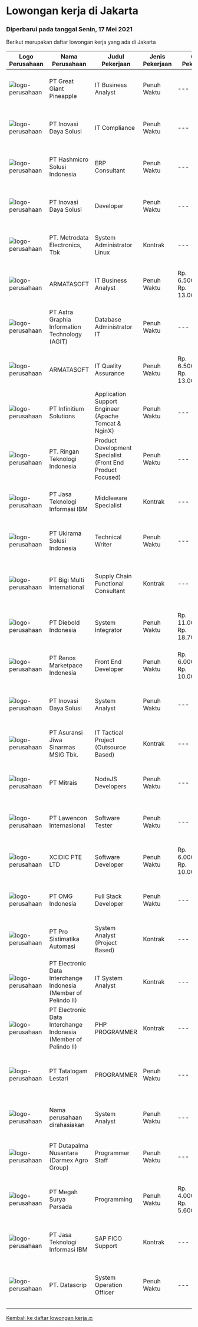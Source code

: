 
  # Lowongan kerja di Jakarta

  ### Diperbarui pada tanggal Senin, 17 Mei 2021

  Berikut merupakan daftar lowongan kerja yang ada di Jakarta

  |Logo Perusahaan | Nama Perusahaan | Judul Pekerjaan | Jenis Pekerjaan | Gaji Pekerjaan | Lokasi | Deskripsi | Tanggal diunggah | Pranala |
  | -------------- | --------------- | --------------- | --------- | --------- | -------------- | ------- | ----------- | ----------- |
  |![logo-perusahaan](https://image-service-cdn.seek.com.au/a9cfbe111d354fb1258d78b83041fd927add45ba/ee4dce1061f3f616224767ad58cb2fc751b8d2dc)|PT Great Giant Pineapple|IT Business Analyst|Penuh Waktu|---|Jakarta Selatan|Requirement Fast learner on learning technology Bachelor's Degree in Engineering (Computer / Telecommunication / Industrial), Computer Science /...|Senin, 17 Mei 2021|https://www.jobstreet.co.id/id/job/it-business-analyst-3529950?token=0~a1738b72-d07e-4cdc-a1da-a63c5b952525&sectionRank=1&jobId=jobstreet-id-job-3529950|
|![logo-perusahaan](https://image-service-cdn.seek.com.au/fbc35f4ece2ffb5101c753b43aef7afef1460ffc/ee4dce1061f3f616224767ad58cb2fc751b8d2dc)|PT Inovasi Daya Solusi|IT Compliance|Penuh Waktu|---|Jakarta Barat|Responsibilities: Monitor activities of assigned IT areas to ensure compliance with internal policies and procedures including monthly, quarterly, and...|Minggu, 16 Mei 2021|https://www.jobstreet.co.id/id/job/it-compliance-3528899?token=0~a1738b72-d07e-4cdc-a1da-a63c5b952525&sectionRank=2&jobId=jobstreet-id-job-3528899|
|![logo-perusahaan](https://image-service-cdn.seek.com.au/f6d60ad46f70dbd67cd5ea70ad66341689963cbd/ee4dce1061f3f616224767ad58cb2fc751b8d2dc)|PT Hashmicro Solusi Indonesia|ERP Consultant|Penuh Waktu|---|Jakarta Barat|Responsibilities: Manage and ensure ERP projects are done on time, on budget and on scope with high customer satisfaction Gather requirements, manage...|Senin, 17 Mei 2021|https://www.jobstreet.co.id/id/job/erp-consultant-3529980?token=0~a1738b72-d07e-4cdc-a1da-a63c5b952525&sectionRank=3&jobId=jobstreet-id-job-3529980|
|![logo-perusahaan](https://image-service-cdn.seek.com.au/fbc35f4ece2ffb5101c753b43aef7afef1460ffc/ee4dce1061f3f616224767ad58cb2fc751b8d2dc)|PT Inovasi Daya Solusi|Developer|Penuh Waktu|---|Jakarta Barat|Duty:· Creating a website or site using HTML / CSS.· Write code and be efficient.· Communicate with colleagues in the business to help develop and...|Minggu, 16 Mei 2021|https://www.jobstreet.co.id/id/job/developer-3528901?token=0~a1738b72-d07e-4cdc-a1da-a63c5b952525&sectionRank=4&jobId=jobstreet-id-job-3528901|
|![logo-perusahaan](https://image-service-cdn.seek.com.au/0d75518309b56a3cff39daa569b0ba02cc7a22f2/ee4dce1061f3f616224767ad58cb2fc751b8d2dc)|PT. Metrodata Electronics, Tbk|System Administrator Linux|Kontrak|---|Jakarta Selatan|Persyaratan: D3 / S1 sistem informasi, teknik komputer, pendidikan setara. Pengalaman sebagai IT System Admin minimal 1 tahun. Berpengalaman dengan...|Minggu, 16 Mei 2021|https://www.jobstreet.co.id/id/job/system-administrator-linux-3526519?token=0~a1738b72-d07e-4cdc-a1da-a63c5b952525&sectionRank=5&jobId=jobstreet-id-job-3526519|
|![logo-perusahaan](https://image-service-cdn.seek.com.au/cbd688e0ed1faf51cb2ffe1efb36c2f4edca3eaa/ee4dce1061f3f616224767ad58cb2fc751b8d2dc)|ARMATASOFT|IT Business Analyst|Penuh Waktu|Rp. 6.500.000-Rp. 13.000.000|Jakarta Raya|We are looking for a skilled IT Business Analyst to join our IT Development TeamYour Responsible : Evaluating and Optimizing business processes...|Minggu, 16 Mei 2021|https://www.jobstreet.co.id/id/job/it-business-analyst-3529868?token=0~a1738b72-d07e-4cdc-a1da-a63c5b952525&sectionRank=6&jobId=jobstreet-id-job-3529868|
|![logo-perusahaan](https://image-service-cdn.seek.com.au/d5d24f88bfc047efb4ab9ca95916f2aa61c6dc60/ee4dce1061f3f616224767ad58cb2fc751b8d2dc)|PT Astra Graphia Information Technology (AGIT)|Database Administrator IT|Penuh Waktu|---|Jakarta Raya|Mempunyai pengalaman dengan Performace Tuning and Optimization (PTO) Mempunyai pengalaman dengan Backup, Restore dan Recovery SQL Server Database...|Senin, 17 Mei 2021|https://www.jobstreet.co.id/id/job/database-administrator-it-3530009?token=0~a1738b72-d07e-4cdc-a1da-a63c5b952525&sectionRank=7&jobId=jobstreet-id-job-3530009|
|![logo-perusahaan](https://image-service-cdn.seek.com.au/cbd688e0ed1faf51cb2ffe1efb36c2f4edca3eaa/ee4dce1061f3f616224767ad58cb2fc751b8d2dc)|ARMATASOFT|IT Quality Assurance|Penuh Waktu|Rp. 6.500.000-Rp. 13.000.000|Jakarta Raya|We are looking for a skilled IT Quality Assurance to join our IT Development TeamYour Responsible : Develop plan for testing applications Doing...|Minggu, 16 Mei 2021|https://www.jobstreet.co.id/id/job/it-quality-assurance-3529869?token=0~a1738b72-d07e-4cdc-a1da-a63c5b952525&sectionRank=8&jobId=jobstreet-id-job-3529869|
|![logo-perusahaan](https://image-service-cdn.seek.com.au/dd6a1a21625383b88066f2c83cf1b9d47996878f/ee4dce1061f3f616224767ad58cb2fc751b8d2dc)|PT Infinitium Solutions|Application Support Engineer (Apache Tomcat & NginX)|Penuh Waktu|---|Jakarta Pusat|Job Highlights Get ready for our yearly company trip Twice KPI bonus a year Why we need you To understand system design and problem investigation,...|Minggu, 16 Mei 2021|https://www.jobstreet.co.id/id/job/application-support-engineer-apache-tomcat-nginx-3526358?token=0~a1738b72-d07e-4cdc-a1da-a63c5b952525&sectionRank=9&jobId=jobstreet-id-job-3526358|
|![logo-perusahaan](https://image-service-cdn.seek.com.au/2cf1b5fec2438b8ac643c860cd0c48a3c4132d10/ee4dce1061f3f616224767ad58cb2fc751b8d2dc)|PT. Ringan Teknologi Indonesia|Product Development Specialist (Front End Product Focused)|Penuh Waktu|---|Jakarta Raya|Ringan is a leading financial services platform. We provide innovative lending solutions to consumers and small and micro businesses in Indonesia. We...|Minggu, 16 Mei 2021|https://www.jobstreet.co.id/id/job/product-development-specialist-front-end-product-focused-3521815?token=0~a1738b72-d07e-4cdc-a1da-a63c5b952525&sectionRank=10&jobId=jobstreet-id-job-3521815|
|![logo-perusahaan](https://image-service-cdn.seek.com.au/57a15351f6b9b27080c4c599369b98a7f5ab11cc/ee4dce1061f3f616224767ad58cb2fc751b8d2dc)|PT Jasa Teknologi Informasi IBM|Middleware Specialist|Kontrak|---|Jakarta Raya|Job Description:IT specialists in this job role will have expertise in one or more application and integration middleware (aim)-based software product...|Senin, 17 Mei 2021|https://www.jobstreet.co.id/id/job/middleware-specialist-3529961?token=0~a1738b72-d07e-4cdc-a1da-a63c5b952525&sectionRank=11&jobId=jobstreet-id-job-3529961|
|![logo-perusahaan](https://image-service-cdn.seek.com.au/030de65ad3ff8a6faed9b1a5be9ec0d1d6910f47/ee4dce1061f3f616224767ad58cb2fc751b8d2dc)|PT Ukirama Solusi Indonesia|Technical Writer|Penuh Waktu|---|Jakarta Raya|Job Description: Create tutorials to help end-users use a variety of applications Take charge in cross functional teams to create and update product...|Minggu, 16 Mei 2021|https://www.jobstreet.co.id/id/job/technical-writer-3529853?token=0~a1738b72-d07e-4cdc-a1da-a63c5b952525&sectionRank=12&jobId=jobstreet-id-job-3529853|
|![logo-perusahaan](https://image-service-cdn.seek.com.au/187e0a627cb276cab13f75cb09b74e08cbaabd47/ee4dce1061f3f616224767ad58cb2fc751b8d2dc)|PT Bigi Multi International|Supply Chain Functional Consultant|Kontrak|---|Jakarta Barat|Kualifikasi: Minimal pendidikan S1 , jurusan IT/Teknologi Informasi/Sistem Informasi Maksimal usia 35 tahun Mengetahui proses supply chain perusahaan...|Minggu, 16 Mei 2021|https://www.jobstreet.co.id/id/job/supply-chain-functional-consultant-3526514?token=0~a1738b72-d07e-4cdc-a1da-a63c5b952525&sectionRank=13&jobId=jobstreet-id-job-3526514|
|![logo-perusahaan](https://image-service-cdn.seek.com.au/bb6eddd84a34a691092ddc0567dc1201f2b42fc6/ee4dce1061f3f616224767ad58cb2fc751b8d2dc)|PT Diebold Indonesia|System Integrator|Penuh Waktu|Rp. 11.000.000-Rp. 18.700.000|Jakarta Raya|Expect more. Connect more. Be more at Diebold Nixdorf.  Our teams automate, digitize, and transform the way more than 75 million people around the...|Sabtu, 15 Mei 2021|https://www.jobstreet.co.id/id/job/system-integrator-3525635?token=0~a1738b72-d07e-4cdc-a1da-a63c5b952525&sectionRank=14&jobId=jobstreet-id-job-3525635|
|![logo-perusahaan](https://image-service-cdn.seek.com.au/6d789e9cc41a3dd1ab6c9c5a2d8c285e9feaa126/ee4dce1061f3f616224767ad58cb2fc751b8d2dc)|PT Renos Marketpace Indonesia|Front End Developer|Penuh Waktu|Rp. 6.000.000-Rp. 10.000.000|Jakarta Selatan|Job Description:  Design improvements to our existing product in the mobile web platform by utilizing core Computer Science thought processes and...|Minggu, 16 Mei 2021|https://www.jobstreet.co.id/id/job/front-end-developer-3529888?token=0~a1738b72-d07e-4cdc-a1da-a63c5b952525&sectionRank=15&jobId=jobstreet-id-job-3529888|
|![logo-perusahaan](https://image-service-cdn.seek.com.au/fbc35f4ece2ffb5101c753b43aef7afef1460ffc/ee4dce1061f3f616224767ad58cb2fc751b8d2dc)|PT Inovasi Daya Solusi|System Analyst|Penuh Waktu|---|Jakarta Barat|Job Description : Translating the desires of a user or information system user into an information technology system design Designing a personal...|Minggu, 16 Mei 2021|https://www.jobstreet.co.id/id/job/system-analyst-3528900?token=0~a1738b72-d07e-4cdc-a1da-a63c5b952525&sectionRank=16&jobId=jobstreet-id-job-3528900|
|![logo-perusahaan](https://image-service-cdn.seek.com.au/c2422ed439f102f177b3282a56fa334f2bdc9415/ee4dce1061f3f616224767ad58cb2fc751b8d2dc)|PT Asuransi Jiwa Sinarmas MSIG Tbk.|IT Tactical Project (Outsource Based)|Kontrak|---|Jakarta Pusat|Job Description: Manages &amp; controls IT project delivery (from initiation until implementation). Engage stakeholders &amp; manage project...|Minggu, 16 Mei 2021|https://www.jobstreet.co.id/id/job/it-tactical-project-outsource-based-3529907?token=0~a1738b72-d07e-4cdc-a1da-a63c5b952525&sectionRank=17&jobId=jobstreet-id-job-3529907|
|![logo-perusahaan](https://image-service-cdn.seek.com.au/873c75fc9ed6df00967320d343e4e2a794129d8b/ee4dce1061f3f616224767ad58cb2fc751b8d2dc)|PT Mitrais|NodeJS Developers|Penuh Waktu|---|Jakarta Pusat|Build your Career with Mitrais! We're urgently looking for experienced NodeJS Developers to be part of our team for an immediate start.Our client is a...|Minggu, 16 Mei 2021|https://www.jobstreet.co.id/id/job/nodejs-developers-3529906?token=0~a1738b72-d07e-4cdc-a1da-a63c5b952525&sectionRank=18&jobId=jobstreet-id-job-3529906|
|![logo-perusahaan](https://image-service-cdn.seek.com.au/6345608208a6e15cd259d7a6842a54639a259e9a/ee4dce1061f3f616224767ad58cb2fc751b8d2dc)|PT Lawencon Internasional|Software Tester|Penuh Waktu|---|Jakarta Raya|Job Description: Software tester positions, taking a software through everyday usage to ensure no bugs or glitches exist that would present problems...|Sabtu, 15 Mei 2021|https://www.jobstreet.co.id/id/job/software-tester-3526283?token=0~a1738b72-d07e-4cdc-a1da-a63c5b952525&sectionRank=19&jobId=jobstreet-id-job-3526283|
|![logo-perusahaan](https://image-service-cdn.seek.com.au/88d6fa31dc5118dea8a9d91cf243b5864a411604/ee4dce1061f3f616224767ad58cb2fc751b8d2dc)|XCIDIC PTE LTD|Software Developer|Penuh Waktu|Rp. 6.000.000-Rp. 10.000.000|Jakarta Selatan|We are looking for coders who loves coding and appreciate the wonders that lines of codes can conjure. You must have the passion to solve problems,...|Senin, 17 Mei 2021|https://www.jobstreet.co.id/id/job/software-developer-3530053?token=0~a1738b72-d07e-4cdc-a1da-a63c5b952525&sectionRank=20&jobId=jobstreet-id-job-3530053|
|![logo-perusahaan](https://image-service-cdn.seek.com.au/5ba20e6fe4bbb3673e507882efc339d50fbdc6fc/ee4dce1061f3f616224767ad58cb2fc751b8d2dc)|PT OMG Indonesia|Full Stack Developer|Penuh Waktu|---|Jakarta Selatan|Deskripsi Pekerjaan PT OMG Indonesia adalah perusahaan holding induk yang bergerak dalam bidang periklanan berupa jasa in-store communication, saat...|Minggu, 16 Mei 2021|https://www.jobstreet.co.id/id/job/full-stack-developer-3526907?token=0~a1738b72-d07e-4cdc-a1da-a63c5b952525&sectionRank=21&jobId=jobstreet-id-job-3526907|
|![logo-perusahaan](https://image-service-cdn.seek.com.au/09ed2220bf44672de5ac80adcfbe07ad92863827/ee4dce1061f3f616224767ad58cb2fc751b8d2dc)|PT Pro Sistimatika Automasi|System Analyst (Project Based)|Kontrak|---|Jakarta Raya|Requirements :  Candidate must possess at least a Bachelor's Degree (S1) in Computer Science/Information Technology or equivalent. Required skill(s):...|Minggu, 16 Mei 2021|https://www.jobstreet.co.id/id/job/system-analyst-project-based-3527176?token=0~a1738b72-d07e-4cdc-a1da-a63c5b952525&sectionRank=22&jobId=jobstreet-id-job-3527176|
|![logo-perusahaan](https://image-service-cdn.seek.com.au/6b79eb54f94bb507561c632a7f518ce3e6d94e82/ee4dce1061f3f616224767ad58cb2fc751b8d2dc)|PT Electronic Data Interchange Indonesia (Member of Pelindo II)|IT System Analyst|Kontrak|---|Jakarta Raya|PT Electronic Data Interchange Indonesia (EDII) didirikan pada 1 Juni 1995 sebagai perusahaan pelopor dalam mengembangkan Layanan Data Interchange...|Sabtu, 15 Mei 2021|https://www.jobstreet.co.id/id/job/it-system-analyst-3526335?token=0~a1738b72-d07e-4cdc-a1da-a63c5b952525&sectionRank=23&jobId=jobstreet-id-job-3526335|
|![logo-perusahaan](https://image-service-cdn.seek.com.au/6b79eb54f94bb507561c632a7f518ce3e6d94e82/ee4dce1061f3f616224767ad58cb2fc751b8d2dc)|PT Electronic Data Interchange Indonesia (Member of Pelindo II)|PHP PROGRAMMER|Kontrak|---|Jakarta Utara|Responsibilities: Membantu merumuskan desain sistem /aplikasi Membuat aplikasi/pemrograman/coding. Melakukan pemrograman untuk membuat aplikasi yang...|Minggu, 16 Mei 2021|https://www.jobstreet.co.id/id/job/php-programmer-3526832?token=0~a1738b72-d07e-4cdc-a1da-a63c5b952525&sectionRank=24&jobId=jobstreet-id-job-3526832|
|![logo-perusahaan](https://image-service-cdn.seek.com.au/e88a7b22415ec18cf6b48efa3b59e1bd9675ec4b/ee4dce1061f3f616224767ad58cb2fc751b8d2dc)|PT Tatalogam Lestari|PROGRAMMER|Penuh Waktu|---|Jakarta Barat|Tugas Pekerjaan :• Pembuataan Program Kecil ( menggunakan PHP,JS,framework Laravel)• Pembuatan Report Harian untuk user (PgSQL,jasper report)• Setting...|Sabtu, 15 Mei 2021|https://www.jobstreet.co.id/id/job/programmer-3525433?token=0~a1738b72-d07e-4cdc-a1da-a63c5b952525&sectionRank=25&jobId=jobstreet-id-job-3525433|
|![logo-perusahaan](https://us.123rf.com/450wm/pavelstasevich/pavelstasevich1811/pavelstasevich181101027/112815900-stock-vector-no-image-available-icon-flat-vector.jpg?ver=6)|Nama perusahaan dirahasiakan|System Analyst|Penuh Waktu|---|Jakarta Raya|Purpose of the position:System Analyst who can handle system development of large projects (Mainly DWH/BI system): including analyzing current system,...|Sabtu, 15 Mei 2021|https://www.jobstreet.co.id/id/job/system-analyst-3521059?token=0~a1738b72-d07e-4cdc-a1da-a63c5b952525&sectionRank=26&jobId=jobstreet-id-job-3521059|
|![logo-perusahaan](https://image-service-cdn.seek.com.au/8857ebb304af4680bd94b94fffa22d23b96dd78b/ee4dce1061f3f616224767ad58cb2fc751b8d2dc)|PT Dutapalma Nusantara (Darmex Agro Group)|Programmer Staff|Penuh Waktu|---|Jakarta Selatan|Deskripsi pekerjaan : Membuat aplikasi sesuai SOP perusahaan Pengembangan dan menangani seluruh permasalahan terkait sistem/aplikasi Melakukan...|Sabtu, 15 Mei 2021|https://www.jobstreet.co.id/id/job/programmer-staff-3525669?token=0~a1738b72-d07e-4cdc-a1da-a63c5b952525&sectionRank=27&jobId=jobstreet-id-job-3525669|
|![logo-perusahaan](https://image-service-cdn.seek.com.au/cae32d9da2a9d4ad20b93a75417850c8d00c7f8b/ee4dce1061f3f616224767ad58cb2fc751b8d2dc)|PT Megah Surya Persada|Programming|Penuh Waktu|Rp. 4.000.000-Rp. 5.600.000|Jakarta Pusat|Megérti logika pemograman Bahasa Pemograman yang dikuasai (Python, C+, PHP, Java, C#) Memahami Database (MySQL, Postgress) Terbiasa dengan OS Linux...|Sabtu, 15 Mei 2021|https://www.jobstreet.co.id/id/job/programming-3525401?token=0~a1738b72-d07e-4cdc-a1da-a63c5b952525&sectionRank=28&jobId=jobstreet-id-job-3525401|
|![logo-perusahaan](https://image-service-cdn.seek.com.au/57a15351f6b9b27080c4c599369b98a7f5ab11cc/ee4dce1061f3f616224767ad58cb2fc751b8d2dc)|PT Jasa Teknologi Informasi IBM|SAP FICO Support|Kontrak|---|Jakarta Raya|Job Description: Candidate will in charge in SAP Fi Co Module. Support SAP Fi Co in our on going and upcoming project. Ensure proper documentation is...|Senin, 17 Mei 2021|https://www.jobstreet.co.id/id/job/sap-fico-support-3529966?token=0~a1738b72-d07e-4cdc-a1da-a63c5b952525&sectionRank=29&jobId=jobstreet-id-job-3529966|
|![logo-perusahaan](https://image-service-cdn.seek.com.au/8d6f0a5309b1a2621eba12d95dc11c21d51e5c80/ee4dce1061f3f616224767ad58cb2fc751b8d2dc)|PT. Datascrip|System Operation Officer|Penuh Waktu|---|Jakarta Raya|Tugas dan tanggung jawab: Memelihara ERP dan aplikasi internal yang digunakan oleh perusahaan Memberikan support dan membantu memecahkan masalah...|Jumat, 14 Mei 2021|https://www.jobstreet.co.id/id/job/system-operation-officer-3528618?token=0~a1738b72-d07e-4cdc-a1da-a63c5b952525&sectionRank=30&jobId=jobstreet-id-job-3528618|


  [Kembali ke daftar lowongan kerja 🔙](../README.md#daftar-lowongan-kerja)
  